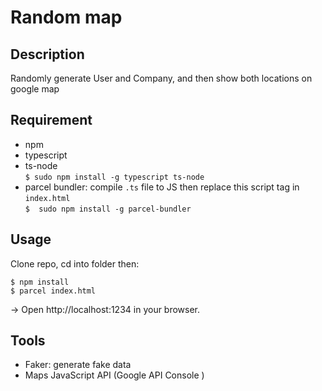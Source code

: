 # Random map

## Description

Randomly generate User and Company, and then show  both locations on google map

## Requirement

- npm
- typescript
- ts-node </br>
`$ sudo npm install -g typescript ts-node`
- parcel bundler: compile `.ts` file to JS then replace this script tag in `index.html` </br>
`$  sudo npm install -g parcel-bundler`

## Usage

Clone repo, cd into folder then:

```
$ npm install
$ parcel index.html
```

-> Open http://localhost:1234 in your browser.

## Tools

- Faker: generate fake data
- Maps JavaScript API (Google API Console )